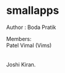 smallapps
=========



Author : Boda Pratik

Members:
        </br>Patel Vimal (Vims)  </br></br>
        </br>Joshi Kiran.
